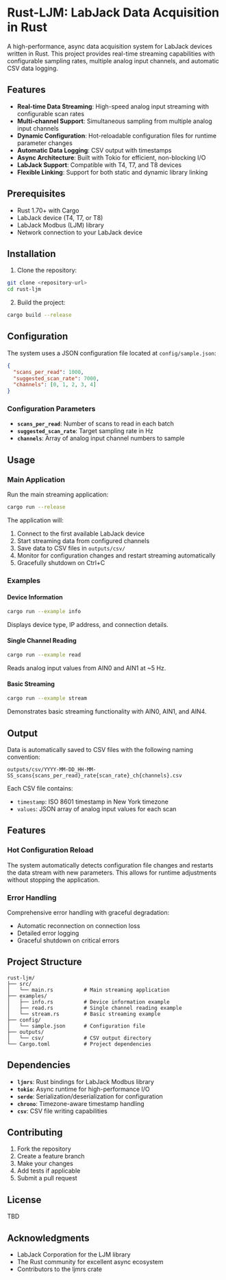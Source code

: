# Rust-LJM: LabJack Data Acquisition in Rust

A high-performance, async data acquisition system for LabJack devices written in Rust. This project provides real-time streaming capabilities with configurable sampling rates, multiple analog input channels, and automatic CSV data logging.

## Features

- **Real-time Data Streaming**: High-speed analog input streaming with configurable scan rates
- **Multi-channel Support**: Simultaneous sampling from multiple analog input channels
- **Dynamic Configuration**: Hot-reloadable configuration files for runtime parameter changes
- **Automatic Data Logging**: CSV output with timestamps
- **Async Architecture**: Built with Tokio for efficient, non-blocking I/O
- **LabJack Support**: Compatible with T4, T7, and T8 devices
- **Flexible Linking**: Support for both static and dynamic library linking

## Prerequisites

- Rust 1.70+ with Cargo
- LabJack device (T4, T7, or T8)
- LabJack Modbus (LJM) library
- Network connection to your LabJack device

## Installation

1. Clone the repository:
```bash
git clone <repository-url>
cd rust-ljm
```

2. Build the project:
```bash
cargo build --release
```

## Configuration

The system uses a JSON configuration file located at `config/sample.json`:

```json
{
  "scans_per_read": 1000,
  "suggested_scan_rate": 7000,
  "channels": [0, 1, 2, 3, 4]
}
```

### Configuration Parameters

- **`scans_per_read`**: Number of scans to read in each batch
- **`suggested_scan_rate`**: Target sampling rate in Hz
- **`channels`**: Array of analog input channel numbers to sample

## Usage

### Main Application

Run the main streaming application:

```bash
cargo run --release
```

The application will:
1. Connect to the first available LabJack device
2. Start streaming data from configured channels
3. Save data to CSV files in `outputs/csv/`
4. Monitor for configuration changes and restart streaming automatically
5. Gracefully shutdown on Ctrl+C

### Examples

#### Device Information
```bash
cargo run --example info
```
Displays device type, IP address, and connection details.

#### Single Channel Reading
```bash
cargo run --example read
```
Reads analog input values from AIN0 and AIN1 at ~5 Hz.

#### Basic Streaming
```bash
cargo run --example stream
```
Demonstrates basic streaming functionality with AIN0, AIN1, and AIN4.

## Output

Data is automatically saved to CSV files with the following naming convention:
```
outputs/csv/YYYY-MM-DD_HH-MM-SS_scans{scans_per_read}_rate{scan_rate}_ch{channels}.csv
```

Each CSV file contains:
- `timestamp`: ISO 8601 timestamp in New York timezone
- `values`: JSON array of analog input values for each scan

## Features

### Hot Configuration Reload

The system automatically detects configuration file changes and restarts the data stream with new parameters. This allows for runtime adjustments without stopping the application.

### Error Handling

Comprehensive error handling with graceful degradation:
- Automatic reconnection on connection loss
- Detailed error logging
- Graceful shutdown on critical errors

## Project Structure

```
rust-ljm/
├── src/
│   └── main.rs          # Main streaming application
├── examples/
│   ├── info.rs          # Device information example
│   ├── read.rs          # Single channel reading example
│   └── stream.rs        # Basic streaming example
├── config/
│   └── sample.json      # Configuration file
├── outputs/
│   └── csv/             # CSV output directory
└── Cargo.toml           # Project dependencies
```

## Dependencies

- **`ljmrs`**: Rust bindings for LabJack Modbus library
- **`tokio`**: Async runtime for high-performance I/O
- **`serde`**: Serialization/deserialization for configuration
- **`chrono`**: Timezone-aware timestamp handling
- **`csv`**: CSV file writing capabilities

## Contributing

1. Fork the repository
2. Create a feature branch
3. Make your changes
4. Add tests if applicable
5. Submit a pull request

## License

TBD

## Acknowledgments

- LabJack Corporation for the LJM library
- The Rust community for excellent async ecosystem
- Contributors to the ljmrs crate
